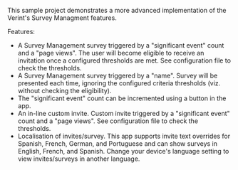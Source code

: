 This sample project demonstrates a more advanced implementation of the Verint's Survey Managment features.

Features:

* A Survey Management survey triggered by a "significant event" count and a "page views". The user will become eligible to receive an invitation once a configured thresholds are met. See configuration file to check the thresholds.
* A Survey Management survey triggered by a "name". Survey will be presented each time, ignoring the configured criteria thresholds (viz. without checking the eligibility).
* The "significant event" count can be incremented using a button in the app.
* An in-line custom invite. Custom invite triggered by a "significant event" count and a "page views". See configuration file to check the thresholds.
* Localisation of invites/survey. This app supports invite text overrides for Spanish, French, German, and Portuguese and can show surveys in English, French, and Spanish. Change your device's language setting to view invites/surveys in another language.
